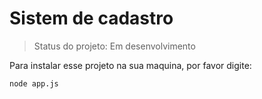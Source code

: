 # Sistem de cadastro #

> Status do projeto: Em desenvolvimento

Para instalar esse projeto na sua maquina, por favor digite:

```
node app.js
```
